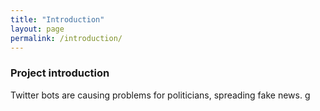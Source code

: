 ```yaml
---
title: "Introduction"
layout: page
permalink: /introduction/
---
```


### Project introduction

Twitter bots are causing problems for politicians, spreading fake news.
g
